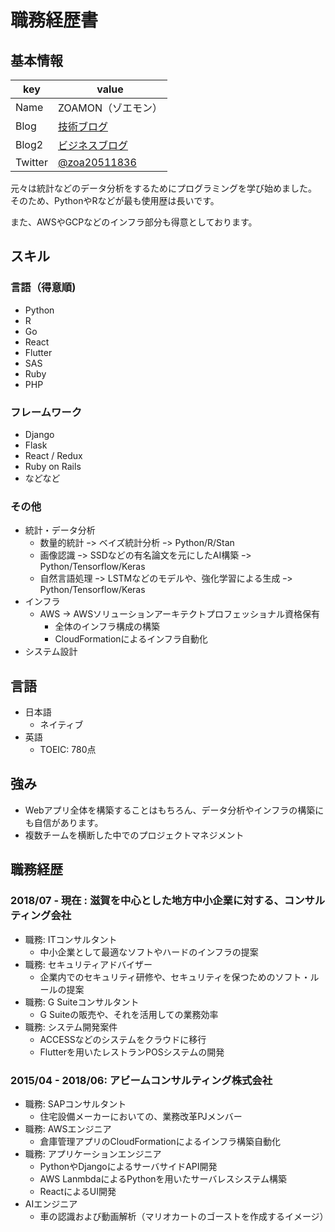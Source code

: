 # 職務経歴書

## 基本情報

|key|value|
|---|-----|
|Name|ZOAMON（ゾエモン）|
|Blog|[技術ブログ](https://web.zoa-tech.com/blog/)|
|Blog2|[ビジネスブログ](https://blog.zoa-tech.com/)|
|Twitter|[@zoa20511836](https://twitter.com/zoa20511836)|

元々は統計などのデータ分析をするためにプログラミングを学び始めました。  
そのため、PythonやRなどが最も使用歴は長いです。

また、AWSやGCPなどのインフラ部分も得意としております。

## スキル

### 言語（得意順)

- Python
- R
- Go
- React
- Flutter
- SAS
- Ruby
- PHP

### フレームワーク

- Django
- Flask
- React / Redux
- Ruby on Rails
- などなど

### その他

- 統計・データ分析
  + 数量的統計 ｰ> ベイズ統計分析 ｰ> Python/R/Stan
  + 画像認識 ｰ> SSDなどの有名論文を元にしたAI構築 ｰ> Python/Tensorflow/Keras
  + 自然言語処理 ｰ> LSTMなどのモデルや、強化学習による生成 ｰ> Python/Tensorflow/Keras
- インフラ
  + AWS -> AWSソリューションアーキテクトプロフェッショナル資格保有
    - 全体のインフラ構成の構築
    - CloudFormationによるインフラ自動化
- システム設計

## 言語

- 日本語
  - ネイティブ
- 英語
  - TOEIC: 780点

## 強み

- Webアプリ全体を構築することはもちろん、データ分析やインフラの構築にも自信があります。
- 複数チームを横断した中でのプロジェクトマネジメント

## 職務経歴

### 2018/07 - 現在 : 滋賀を中心とした地方中小企業に対する、コンサルティング会社

- 職務: ITコンサルタント
  - 中小企業として最適なソフトやハードのインフラの提案
- 職務: セキュリティアドバイザー
  - 企業内でのセキュリティ研修や、セキュリティを保つためのソフト・ルールの提案
- 職務: G Suiteコンサルタント
  - G Suiteの販売や、それを活用しての業務効率
- 職務: システム開発案件
  - ACCESSなどのシステムをクラウドに移行
  - Flutterを用いたレストランPOSシステムの開発

### 2015/04 - 2018/06: アビームコンサルティング株式会社

- 職務: SAPコンサルタント
  - 住宅設備メーカーにおいての、業務改革PJメンバー
- 職務: AWSエンジニア
  - 倉庫管理アプリのCloudFormationによるインフラ構築自動化
- 職務: アプリケーションエンジニア
  - PythonやDjangoによるサーバサイドAPI開発
  - AWS LanmbdaによるPythonを用いたサーバレスシステム構築
  - ReactによるUI開発
- AIエンジニア
  - 車の認識および動画解析（マリオカートのゴーストを作成するイメージ）

